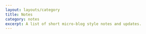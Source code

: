 ```yaml
---
layout: layouts/category
title: Notes
category: notes
excerpt: A list of short micro-blog style notes and updates.
---
```

